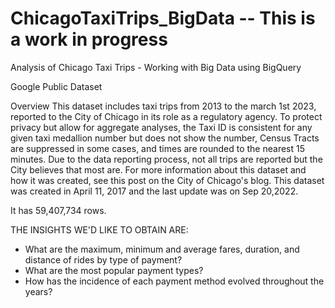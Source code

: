 # ChicagoTaxiTrips_BigData -- This is a work in progress

Analysis of Chicago Taxi Trips - Working with Big Data using BigQuery

Google Public Dataset

Overview
This dataset includes taxi trips from 2013 to the march 1st 2023, reported to the City of Chicago in its role as a regulatory agency. To protect privacy but allow for aggregate analyses, the Taxi ID is consistent for any given taxi medallion number but does not show the number, Census Tracts are suppressed in some cases, and times are rounded to the nearest 15 minutes. Due to the data reporting process, not all trips are reported but the City believes that most are. For more information about this dataset and how it was created, see this post  on the City of Chicago's blog.
This dataset was created in April 11, 2017 and the last update was on Sep 20,2022. 

It has 59,407,734 rows.

THE INSIGHTS WE'D LIKE TO OBTAIN ARE:
- What are the maximum, minimum and average fares, duration, and distance of rides by type of payment?
- What are the most popular payment types?
- How has the incidence of each payment method evolved throughout the years?
